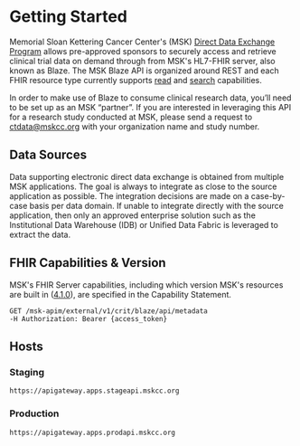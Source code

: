 # Getting Started

Memorial Sloan Kettering Cancer Center's (MSK) [Direct Data Exchange Program](https://www.mskcc.org/research-programs/clinical-trial-direct-data-exchange-program) allows pre-approved sponsors to securely access and retrieve clinical trial data on demand through from MSK's HL7-FHIR server, also known as Blaze. The MSK Blaze API is organized around REST and each FHIR resource type currently supports [read](http://build.fhir.org/http.html#read) and [search](http://build.fhir.org/http.html#search) capabilities.

In order to make use of Blaze to consume clinical research data, you’ll need to be set up as an MSK “partner”. If you are interested in leveraging this API for a research study conducted at MSK, please send a request to [ctdata@mskcc.org](mailto:ctdata@mskcc.org) with your organization name and study number.

## Data Sources

Data supporting electronic direct data exchange is obtained from multiple MSK applications. The goal is always to integrate as close to the source application as possible. The integration decisions are made on a case-by-case basis per data domain. If unable to integrate directly with the source application, then only an approved enterprise solution such as the Institutional Data Warehouse (IDB) or Unified Data Fabric is leveraged to extract the data. 

## FHIR Capabilities & Version

MSK's FHIR Server capabilities, including which version MSK's resources are built in ([4.1.0](http://hl7.org/fhir/directory.html)), are specified in the Capability Statement.

```
GET /msk-apim/external/v1/crit/blaze/api/metadata
-H Authorization: Bearer {access_token} 
```

## Hosts

### Staging

```
https://apigateway.apps.stageapi.mskcc.org
```

### Production

```
https://apigateway.apps.prodapi.mskcc.org
```